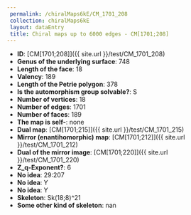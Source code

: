 ```yaml
--- 
 permalink: /chiralMaps6kE/CM_1701_208 
 collection: chiralMaps6kE
 layout: dataEntry
 title: Chiral maps up to 6000 edges - CM[1701;208]
---
```


- **ID**: [CM[1701;208]]({{ site.url }}/test/CM_1701_208)
- **Genus of the underlying surface**: 748
- **Length of the face**: 18
- **Valency**: 189
- **Length of the Petrie polygon**: 378
- **Is the automorphism group solvable?**: S
- **Number of vertices**: 18
- **Number of edges**: 1701
- **Number of faces**: 189
- **The map is self-**: none
- **Dual map**: [CM[1701;215]]({{ site.url }}/test/CM_1701_215)
- **Mirror (enantihomorphic) map**: [CM[1701;212]]({{ site.url }}/test/CM_1701_212)
- **Dual of the mirror image**: [CM[1701;220]]({{ site.url }}/test/CM_1701_220)
- **Z_q-Exponent?**: 6
- **No idea**:  29:207
- **No idea**: Y
- **No idea**: Y
- **Skeleton**: Sk(18;8)^21
- **Some other kind of skeleton**: nan
